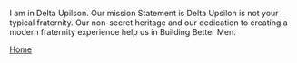 I am in Delta Upilson.
Our mission Statement is Delta Upsilon is not your typical fraternity.
Our non-secret heritage and our dedication to creating a modern fraternity experience help us in Building Better Men. 






[Home](README.md)
